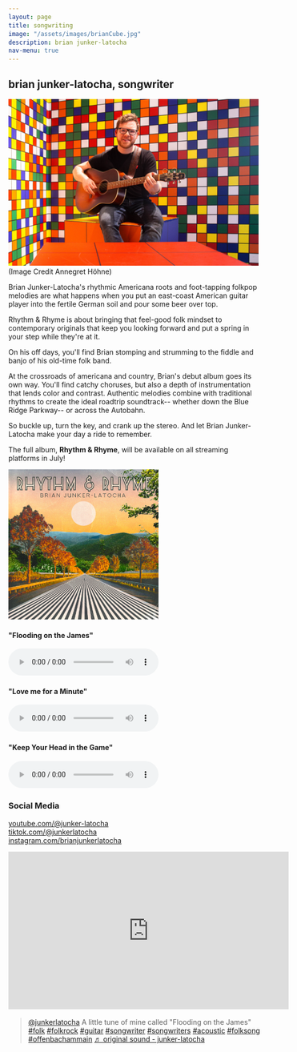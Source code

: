 ```yaml
---
layout: page
title: songwriting
image: "/assets/images/brianCube.jpg"
description: brian junker-latocha
nav-menu: true
---
```

## brian junker-latocha, songwriter

<img src="/assets/images/brianCube.jpg" width="500">    
(Image Credit Annegret Höhne)  

Brian Junker-Latocha's rhythmic Americana roots and foot-tapping folkpop melodies are what happens when you put an east-coast American guitar player into the fertile German soil and pour some beer over top.

Rhythm & Rhyme is about bringing that feel-good folk mindset to contemporary originals that keep you looking forward and put a spring in your step while they're at it. 

On his off days, you'll find Brian stomping and strumming to the fiddle and banjo of his old-time folk band. 

At the crossroads of americana and country, Brian's debut album goes its own way. You'll find catchy choruses, but also a depth of instrumentation that lends color and contrast. Authentic melodies combine with traditional rhythms to create the ideal roadtrip soundtrack-- whether down the Blue Ridge Parkway-- or across the Autobahn.

So buckle up, turn the key, and crank up the stereo. And let Brian Junker-Latocha make your day a ride to remember.

The full album, __Rhythm & Rhyme__, will be available on all streaming platforms in July!

<img src="/assets/images/album_cover.jpg" width="300">


#### "Flooding on the James"

<audio src="assets/music/Flooding_on_the_James.mp3" controls></audio> 

#### "Love me for a Minute"

<audio src="assets/music/Love_Me_for_a_Minute.mp3" controls></audio> 

#### "Keep Your Head in the Game"

<audio src="assets/music/Keep_Your_Head_in_the_Game.mp3" controls></audio>  

### Social Media

[youtube.com/@junker-latocha](https://www.youtube.com/@junker-latocha)  
[tiktok.com/@junkerlatocha](https://tiktok.com/@brianjunkerlatocha)    
[instagram.com/brianjunkerlatocha](https://instagram.com/brianjunkerlatocha)  

<iframe width="560" height="315" src="https://www.youtube.com/embed/BdObYOU_AZI?si=fHczYXA8j2vwxhkd" title="YouTube video player" frameborder="0" allow="accelerometer; autoplay; clipboard-write; encrypted-media; gyroscope; picture-in-picture; web-share" allowfullscreen></iframe>  

<blockquote class="tiktok-embed" cite="https://www.tiktok.com/@junkerlatocha/video/7321655764404178208" data-video-id="7321655764404178208" style="max-width: 605px;min-width: 325px;" > <section> <a target="_blank" title="@junkerlatocha" href="https://www.tiktok.com/@junkerlatocha?refer=embed">@junkerlatocha</a> A little tune of mine called &#34;Flooding on the James&#34;  <a title="folk" target="_blank" href="https://www.tiktok.com/tag/folk?refer=embed">#folk</a> <a title="folkrock" target="_blank" href="https://www.tiktok.com/tag/folkrock?refer=embed">#folkrock</a> <a title="guitar" target="_blank" href="https://www.tiktok.com/tag/guitar?refer=embed">#guitar</a> <a title="songwriter" target="_blank" href="https://www.tiktok.com/tag/songwriter?refer=embed">#songwriter</a> <a title="songwriters" target="_blank" href="https://www.tiktok.com/tag/songwriters?refer=embed">#songwriters</a> <a title="acoustic" target="_blank" href="https://www.tiktok.com/tag/acoustic?refer=embed">#acoustic</a> <a title="folksong" target="_blank" href="https://www.tiktok.com/tag/folksong?refer=embed">#folksong</a> <a title="offenbachammain" target="_blank" href="https://www.tiktok.com/tag/offenbachammain?refer=embed">#offenbachammain</a> <a target="_blank" title="♬ original sound - junker-latocha" href="https://www.tiktok.com/music/original-sound-7321655916494457633?refer=embed">♬ original sound - junker-latocha</a> </section> </blockquote> <script async src="https://www.tiktok.com/embed.js"></script>


